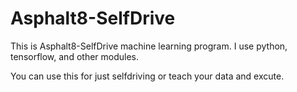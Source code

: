 # Asphalt8-SelfDrive

This is Asphalt8-SelfDrive machine learning program.
I use python, tensorflow, and other modules.

You can use this for just selfdriving or teach your data and excute.
